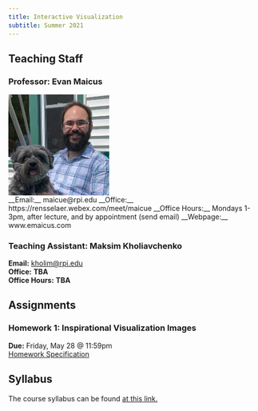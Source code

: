 ```yaml
---
title: Interactive Visualization
subtitle: Summer 2021
---
```


## Teaching Staff
### Professor: Evan Maicus
<img src="/images/cropped_headshot.jpg" alt="Evan Maicus" style="width:40%; display: block; "/>
__Email:__ maicue@rpi.edu  
__Office:__  https://rensselaer.webex.com/meet/maicue   
__Office Hours:__ Mondays 1-3pm, after lecture, and by appointment (send email)  
__Webpage:__ www.emaicus.com  

### Teaching Assistant: Maksim Kholiavchenko
__Email:__ kholim@rpi.edu  
__Office:__  __TBA__  
__Office Hours:__ __TBA__  

## Assignments
### Homework 1: Inspirational Visualization Images
__Due:__ Friday, May 28 @ 11:59pm  
[Homework Specification](/courses/u21/csci4550/homeworks/homework_1)  


## Syllabus
The course syllabus can be found [at this link.](/courses/u21/csci4550/syllabus)